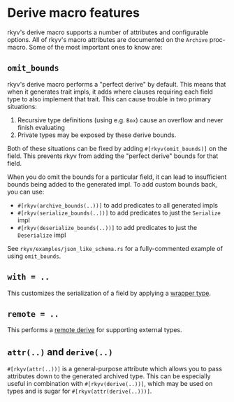 # Derive macro features

rkyv's derive macro supports a number of attributes and configurable options. All of rkyv's macro
attributes are documented on the `Archive` proc-macro. Some of the most important ones to know are:

## `omit_bounds`

rkyv's derive macro performs a "perfect derive" by default. This means that when it generates trait
impls, it adds where clauses requiring each field type to also implement that trait. This can cause
trouble in two primary situations:

1. Recursive type definitions (using e.g. `Box`) cause an overflow and never finish evaluating
2. Private types may be exposed by these derive bounds.

Both of these situations can be fixed by adding `#[rkyv(omit_bounds)]` on the field. This prevents
rkyv from adding the "perfect derive" bounds for that field.

When you do omit the bounds for a particular field, it can lead to insufficient bounds being added
to the generated impl. To add custom bounds back, you can use:

- `#[rkyv(archive_bounds(..))]` to add predicates to all generated impls
- `#[rkyv(serialize_bounds(..))]` to add predicates to just the `Serialize` impl
- `#[rkyv(deserialize_bounds(..))]` to add predicates to just the `Deserialize` impl

See `rkyv/examples/json_like_schema.rs` for a fully-commented example of using `omit_bounds`.

## `with = ..`

This customizes the serialization of a field by applying a
[wrapper type](derive-macro-features/wrapper-types.md).

## `remote = ..`

This performs a [remote derive](derive-macro-features/remote-derive.md) for supporting external
types.

## `attr(..)` and `derive(..)`

`#[rkyv(attr(..))]` is a general-purpose attribute which allows you to pass attributes down to the
generated archived type. This can be especially useful in combination with `#[rkyv(derive(..))]`,
which may be used on types and is sugar for `#[rkyv(attr(derive(..)))]`.
